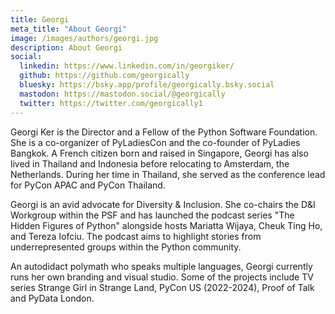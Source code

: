 ```yaml
---
title: Georgi
meta_title: "About Georgi"
image: /images/authors/georgi.jpg
description: About Georgi 
social:
  linkedin: https://www.linkedin.com/in/georgiker/
  github: https://github.com/georgically
  bluesky: https://bsky.app/profile/georgically.bsky.social
  mastodon: https://mastodon.social/@georgically
  twitter: https://twitter.com/georgically1
---
```


Georgi Ker is the Director and a Fellow of the Python Software Foundation. She is a co-organizer of PyLadiesCon and the co-founder of PyLadies Bangkok. A French citizen born and raised in Singapore, Georgi has also lived in Thailand and Indonesia before relocating to Amsterdam, the Netherlands. During her time in Thailand, she served as the conference lead for PyCon APAC and PyCon Thailand.


Georgi is an avid advocate for Diversity & Inclusion. She co-chairs the D&I Workgroup within the PSF and has launched the podcast series "The Hidden Figures of Python" alongside hosts Mariatta Wijaya, Cheuk Ting Ho, and Tereza Iofciu. The podcast aims to highlight stories from underrepresented groups within the Python community.


An autodidact polymath who speaks multiple languages, Georgi currently runs her own branding and visual studio. Some of the projects include TV series Strange Girl in Strange Land, PyCon US (2022-2024), Proof of Talk and PyData London.

